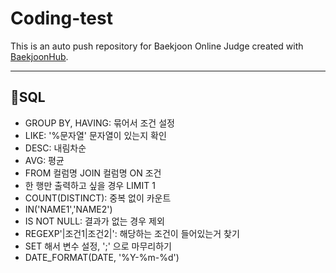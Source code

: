 # Coding-test
This is an auto push repository for Baekjoon Online Judge created with [BaekjoonHub](https://github.com/BaekjoonHub/BaekjoonHub).

---

## 📰SQL
- GROUP BY, HAVING: 묶어서 조건 설정
- LIKE: '%문자열' 문자열이 있는지 확인
- DESC: 내림차순
- AVG: 평균
- FROM 컬럼명 JOIN 컬럼명 ON 조건
- 한 행만 출력하고 싶을 경우 LIMIT 1
- COUNT(DISTINCT): 중복 없이 카운트
- IN('NAME1','NAME2')
- IS NOT NULL: 결과가 없는 경우 제외
- REGEXP'|조건1|조건2|': 해당하는 조건이 들어있는거 찾기
- SET 해서 변수 설정, ';' 으로 마무리하기
- DATE_FORMAT(DATE, '%Y-%m-%d')
